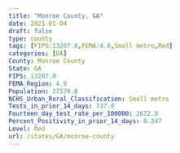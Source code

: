 ```yaml
---
title: "Monroe County, GA"
date: 2021-01-04
draft: false
type: county
tags: [FIPS:13207.0,FEMA:4.0,Small metro,Red]
categories: [GA]
County: Monroe County
State: GA
FIPS: 13207.0
FEMA_Region: 4.0
Population: 27578.0
NCHS_Urban_Rural_Classification: Small metro
Tests_in_prior_14_days: 737.0
Fourteen_day_test_rate_per_100000: 2672.0
Percent_Positivity_in_prior_14_days: 0.247
Level: Red
url: /states/GA/monroe-county
---
```



